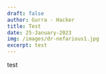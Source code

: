 ```yaml
---
draft: false
author: Gurra - Hacker
title: Test
date: 25-January-2023
img: /images/dr-nefarious1.jpg
excerpt: test
---
```

test
